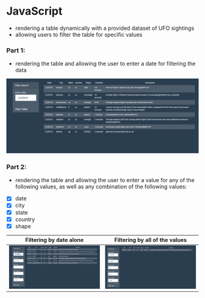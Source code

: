 # JavaScript 
* rendering a table dynamically with a provided dataset of UFO sightings
* allowing users to filter the table for specific values


### Part 1: 
* rendering the table and allowing the user to enter a date for filtering the data 

![UFO table date filter](/images/filterDatePt1.png)

### Part 2: 
* rendering the table and allowing the user to enter a value for any of the following values, as well as any combination of the following values: 

- [x] date
- [x] city
- [x] state
- [x] country
- [x] shape

**Filtering by date alone** | **Filtering by all of the values**
--------------------------  | -------------------------
![Filter by Date](/images/filterBydate.png) | ![Filter by All](/images/filterByall.png)

